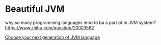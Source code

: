 # Beautiful JVM

why so many programming languages tend to ba a part of in JVM system?
https://www.zhihu.com/question/20003582


[Choose your next generation of JVM language](https://www.ibm.com/developerworks/cn/java/j-jn16/index.html)